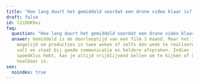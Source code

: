 ```yaml
---
title: "Hoe lang duurt het gemiddeld voordat een drone video klaar is? "
draft: false
id: l2iDUK9xz
faq:
  question: "Hoe lang duurt het gemiddeld voordat een drone video klaar is? "
  answer: Gemiddeld is de doorlooptijd van een film 1 maand. Maar het is ook zeker
    mogelijk om producties in twee weken of zelfs één week te realiseren. Alles
    valt en staat bij goede communicatie en heldere afspraken. Indien je een
    spoedklus hebt, kan je altijd vrijblijvend bellen om te kijken of dit
    haalbaar is.
seo:
  noindex: true
---
```

